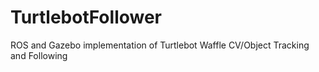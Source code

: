 # TurtlebotFollower
ROS and Gazebo implementation of Turtlebot Waffle CV/Object Tracking and Following
